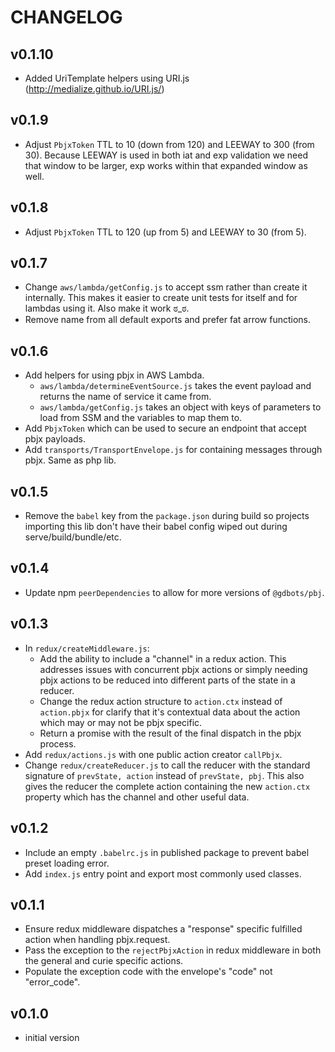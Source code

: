 # CHANGELOG

## v0.1.10
* Added UriTemplate helpers using URI.js (http://medialize.github.io/URI.js/)


## v0.1.9
* Adjust `PbjxToken` TTL to 10 (down from 120) and LEEWAY to 300 (from 30).  Because LEEWAY is used in both iat and exp validation we need that window to be larger, exp works within that expanded window as well.


## v0.1.8
* Adjust `PbjxToken` TTL to 120 (up from 5) and LEEWAY to 30 (from 5).


## v0.1.7
* Change `aws/lambda/getConfig.js` to accept ssm rather than create it internally.  This makes it easier
  to create unit tests for itself and for lambdas using it.  Also make it work ಠ_ಠ.
* Remove name from all default exports and prefer fat arrow functions.


## v0.1.6
* Add helpers for using pbjx in AWS Lambda.
  * `aws/lambda/determineEventSource.js` takes the event payload and returns the name of service it came from. 
  * `aws/lambda/getConfig.js` takes an object with keys of parameters to load from SSM and the variables to map them to.
* Add `PbjxToken` which can be used to secure an endpoint that accept pbjx payloads.
* Add `transports/TransportEnvelope.js` for containing messages through pbjx.  Same as php lib.


## v0.1.5
* Remove the `babel` key from the `package.json` during build so projects importing 
  this lib don't have their babel config wiped out during serve/build/bundle/etc.


## v0.1.4
* Update npm `peerDependencies` to allow for more versions of `@gdbots/pbj`.


## v0.1.3
* In `redux/createMiddleware.js`:
  * Add the ability to include a "channel" in a redux action. This addresses issues with 
    concurrent pbjx actions or simply needing pbjx actions to be reduced into different 
    parts of the state in a reducer.
  * Change the redux action structure to `action.ctx` instead of `action.pbjx` for clarify 
    that it's contextual data about the action which may or may not be pbjx specific.
  * Return a promise with the result of the final dispatch in the pbjx process.
* Add `redux/actions.js` with one public action creator `callPbjx`.
* Change `redux/createReducer.js` to call the reducer with the standard signature of
  `prevState, action` instead of `prevState, pbj`.  This also gives the reducer the complete
  action containing the new `action.ctx` property which has the channel and other useful data.  


## v0.1.2
* Include an empty `.babelrc.js` in published package to prevent babel preset loading error.
* Add `index.js` entry point and export most commonly used classes.


## v0.1.1
* Ensure redux middleware dispatches a "response" specific fulfilled action when handling pbjx.request.
* Pass the exception to the `rejectPbjxAction` in redux middleware in both the general and curie specific actions.
* Populate the exception code with the envelope's "code" not "error_code".


## v0.1.0
* initial version

